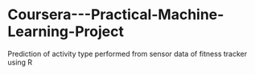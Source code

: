 # Coursera---Practical-Machine-Learning-Project
Prediction of activity type performed from sensor data of fitness tracker using R

